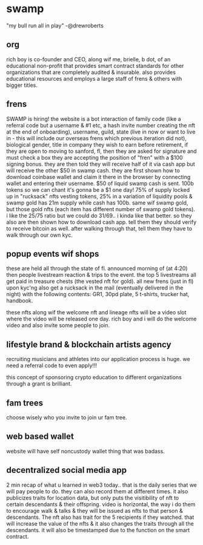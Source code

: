 # swamp

"my bull run all in play" -@drewroberts

## org

rich boy is co-founder and CEO, along wif me, brielle, b dot, of an educational non-profit that provides smart contract standards for other organizations that are completely audited & insurable. also provides educational resources and employs a large staff of frens & others with bigger titles.

## frens

SWAMP is hiring! the website is a bot interaction of family code (like a referral code but a username & #1 etc, a hash invite number creating the nft at the end of onboarding), username, guild, state (live in now or want to live in - this will include our overseas frens which previous iteration did not), biological gender, title in company they wish to earn before retirement, if they are open to moving to sanford, fl, then they are asked for signature and must check a box they are accepting the position of "fren" with a $100 signing bonus. they are then told they will receive half of it via cash app but will receive the other $50 in swamp cash. they are first shown how to download coinbase wallet and claim it there in the browser by connecting wallet and entering their username. $50 of liquid swamp cash is sent. 100b tokens so we can chant it's gonna be a $1 one day! 75% of supply locked up in "rucksack" nfts vesting tokens, 25% in a variation of liquidity pools & swamp gold has 21m supply while cash has 100b. same wif swamp gold, but those gold nfts (each item has different number of swamp gold tokens). i like the 25/75 ratio but we could do 31/69.. i kinda like that better. so they also are then shown how to download cash app. tell them they should verify to receive bitcoin as well. after walking through that, tell them they have to walk through our own kyc.

## popup events wif shops

these are held all through the state of fl. announced morning of (at 4:20) then people livestream reaction & trips to the event. the top 5 livestreams all get paid in treasure chests (the vested nft for gold). all new frens (just in fl) upon kyc'ng also get a rucksack in the mail (eventually delivered in the night) with the following contents: GR1, 30pd plate, 5 t-shirts, trucker hat, handbook.

these nfts along wif the welcome nft and lineage nfts will be a video slot where the video will be released one day. rich boy and i will do the welcome video and also invite some people to join.

## lifestyle brand & blockchain artists agency

recruiting musicians and athletes into our application process is huge. we need a referral code to even apply!!!

this concept of sponsoring crypto education to different organizations through a grant is brilliant.

## fam trees

choose wisely who you invite to join ur fam tree.

## web based wallet

website will have self noncustody wallet thing that was badass.

## decentralized social media app

2 min recap of what u learned in web3 today.. that is the daily series that we will pay people to do. they can also record them at different times. it also publicizes traits for location data, but only puts the visitibility of nft to certain descendants & their offspring. video is horizontal, the way i do them to encourage walk & talks & they will be issued as nfts to that person & descendants. The nft also has trait for the 5 recipients if they watched. that will increase the value of the nfts & it also changes the traits through all the descendants. it will also be timestamped due to the function on the smart contract.
